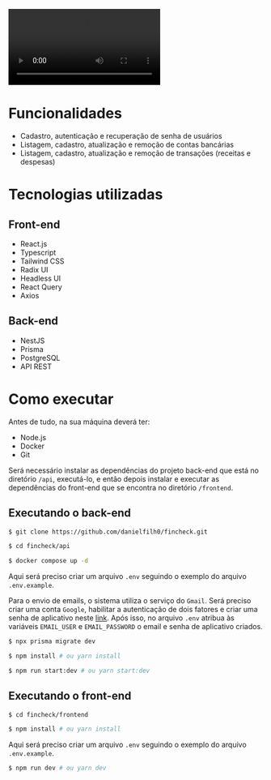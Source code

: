 ![Video](frontend/src/assets/Fincheck.mp4)

# Funcionalidades
- Cadastro, autenticação e recuperação de senha de usuários
- Listagem, cadastro, atualização e remoção de contas bancárias
- Listagem, cadastro, atualização e remoção de transações (receitas e despesas)

# Tecnologias utilizadas

## Front-end
- React.js
- Typescript
- Tailwind CSS
- Radix UI
- Headless UI
- React Query
- Axios

## Back-end
- NestJS
- Prisma
- PostgreSQL
- API REST

# Como executar
Antes de tudo, na sua máquina deverá ter:
- Node.js
- Docker
- Git

Será necessário instalar as dependências do projeto back-end que está no diretório `/api`, executá-lo, e então depois instalar e executar as dependências do front-end que se encontra no diretório `/frontend`.

## Executando o back-end
```bash
$ git clone https://github.com/danielfilh0/fincheck.git

$ cd fincheck/api

$ docker compose up -d
```
Aqui será preciso criar um arquivo `.env` seguindo o exemplo do arquivo `.env.example`.

Para o envio de emails, o sistema utiliza o serviço do `Gmail`. Será preciso criar uma conta `Google`, habilitar a autenticação
de dois fatores e criar uma senha de aplicativo neste <a href="https://myaccount.google.com/apppasswords">link</a>. Após isso,
no arquivo `.env` atribua às variáveis `EMAIL_USER` e `EMAIL_PASSWORD` o email e senha de aplicativo criados.

```bash
$ npx prisma migrate dev

$ npm install # ou yarn install

$ npm run start:dev # ou yarn start:dev
```
## Executando o front-end
```bash
$ cd fincheck/frontend

$ npm install # ou yarn install

```

Aqui será preciso criar um arquivo `.env` seguindo o exemplo do arquivo `.env.example`.

```bash
$ npm run dev # ou yarn dev
```
